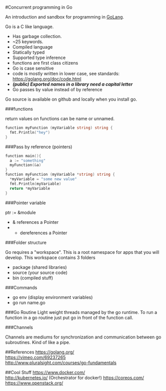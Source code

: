 #Concurrent programming in Go

An introduction and sandbox for programming in [GoLang](https://golang.org/).

Go is a C like language.  

- Has garbage collection.  
- ~25 keywords.  
- Compiled language
- Statically typed
- Supported type inference
- functions are first class citizens
- Go is case sensitive
- code is mostly written in lower case, see standards: https://golang.org/doc/code.html
- ***(public) Exported names in a library need a capital letter***
- Go passes by value instead of by reference


Go source is available on github and locally when you install go.

###functions

return values on functions can be name or unnamed.  

```go
function myFunction (myVariable string) string {
  fmt.Println("hey")
}
```
###Pass by reference (pointers)

```go
function main(){
  a := "something"
  myFunction(&a)
}
function myFunction (myVariable *string) string {
  *myVariable = "some new value"
  fmt.Println(myVariable)
  return *myVariable 
}
```

###Pointer variable

ptr := &module

- & references a Pointer
- * dereferences a Pointer


###Folder structure

Go requires a "workspace". This is a root namespace for apps that you will develop. This workspace contains 3 folders

- package (shared libraries)
- source (your source code)
- bin (compiled stuff)

###Commands

- go env (display environment variables)
- go run name.go

###Go Routine
Light weight threads managed by the go runtime.  To run a function in a go routine just put go in front of the function call.  

###Channels

Channels are mediums for synchronization and communication between go subroutines.  Kind of like a pipe.

##References
https://golang.org/  
https://vimeo.com/69237265  
http://www.pluralsight.com/courses/go-fundamentals  

##Cool Stuff
https://www.docker.com/  
http://kubernetes.io/ (Orchestrator for docker!)
https://coreos.com/
https://www.openstack.org/
